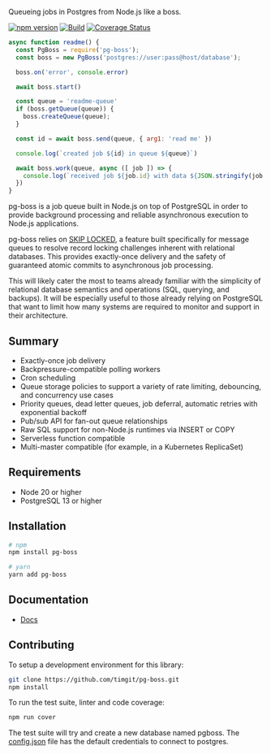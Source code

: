 Queueing jobs in Postgres from Node.js like a boss.

[![npm version](https://badge.fury.io/js/pg-boss.svg)](https://badge.fury.io/js/pg-boss)
[![Build](https://github.com/timgit/pg-boss/actions/workflows/ci.yml/badge.svg?branch=master)](https://github.com/timgit/pg-boss/actions/workflows/ci.yml)
[![Coverage Status](https://coveralls.io/repos/github/timgit/pg-boss/badge.svg?branch=master)](https://coveralls.io/github/timgit/pg-boss?branch=master)

```js
async function readme() {
  const PgBoss = require('pg-boss');
  const boss = new PgBoss('postgres://user:pass@host/database');

  boss.on('error', console.error)

  await boss.start()

  const queue = 'readme-queue'
  if (boss.getQueue(queue)) {
    boss.createQueue(queue);
  }

  const id = await boss.send(queue, { arg1: 'read me' })

  console.log(`created job ${id} in queue ${queue}`)

  await boss.work(queue, async ([ job ]) => {
    console.log(`received job ${job.id} with data ${JSON.stringify(job.data)}`)
  })
}
```

pg-boss is a job queue built in Node.js on top of PostgreSQL in order to provide background processing and reliable asynchronous execution to Node.js applications.

pg-boss relies on [SKIP LOCKED](https://www.2ndquadrant.com/en/blog/what-is-select-skip-locked-for-in-postgresql-9-5/), a feature built specifically for message queues to resolve record locking challenges inherent with relational databases. This provides exactly-once delivery and the safety of guaranteed atomic commits to asynchronous job processing.

This will likely cater the most to teams already familiar with the simplicity of relational database semantics and operations (SQL, querying, and backups). It will be especially useful to those already relying on PostgreSQL that want to limit how many systems are required to monitor and support in their architecture.


## Summary
* Exactly-once job delivery
* Backpressure-compatible polling workers
* Cron scheduling
* Queue storage policies to support a variety of rate limiting, debouncing, and concurrency use cases
* Priority queues, dead letter queues, job deferral, automatic retries with exponential backoff
* Pub/sub API for fan-out queue relationships
* Raw SQL support for non-Node.js runtimes via INSERT or COPY
* Serverless function compatible
* Multi-master compatible (for example, in a Kubernetes ReplicaSet)

## Requirements
* Node 20 or higher
* PostgreSQL 13 or higher

## Installation

```bash
# npm
npm install pg-boss

# yarn
yarn add pg-boss
```

## Documentation
* [Docs](docs/readme.md)

## Contributing
To setup a development environment for this library:

```bash
git clone https://github.com/timgit/pg-boss.git
npm install
```

To run the test suite, linter and code coverage:
```bash
npm run cover
```

The test suite will try and create a new database named pgboss. The [config.json](test/config.json) file has the default credentials to connect to postgres. 
